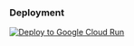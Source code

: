 
### Deployment

[![Deploy to Google Cloud Run](https://deploy.cloud.run/button.svg)](https://deploy.cloud.run/?git_repo=https://github.com/rowyio/rowy-run-manager.git)

